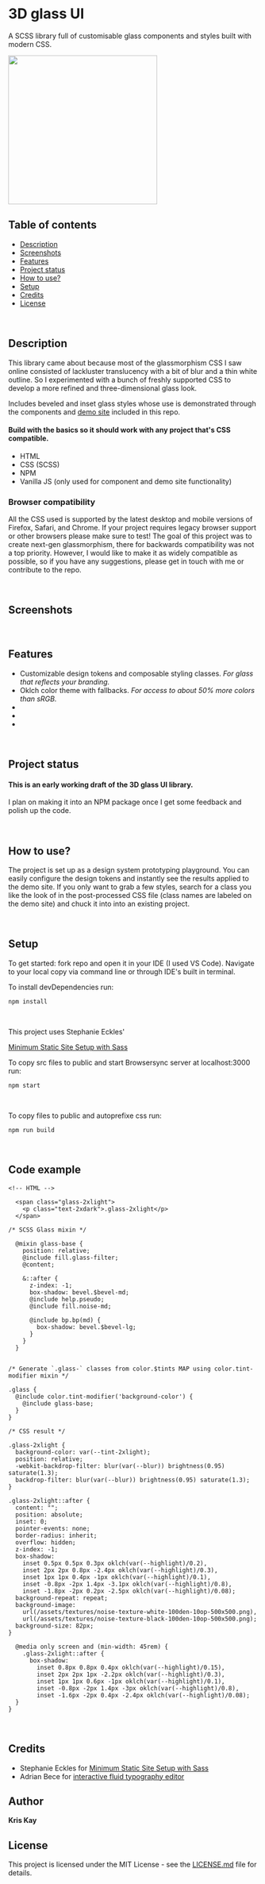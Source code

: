 # 3D glass UI
A SCSS library full of customisable glass components and styles built with modern CSS.

<img src="src/assets/homeImg/glass-x-view-white.png" width="300">

## Table of contents
* [Description](#description)
* [Screenshots](#screenshots)
* [Features](#features)
* [Project status](#project-status)
* [How to use?](#how-to-use?)
* [Setup](#setup)
* [Credits](#credits)
* [License](#license)

</br>

## Description
This library came about because most of the glassmorphism CSS I saw online consisted of lackluster translucency with a bit of blur and a thin white outline.
So I experimented with a bunch of freshly supported CSS to develop a more refined and three-dimensional glass look.

Includes beveled and inset glass styles whose use is demonstrated through the components and [demo site](https://3d-glass-ui.com/) included in this repo.


#### Build with the basics so it should work with any project that's CSS compatible.
* HTML
* CSS (SCSS)
* NPM
* Vanilla JS (only used for component and demo site functionality)

### Browser compatibility
All the CSS used is supported by the latest desktop and mobile versions of Firefox, Safari, and Chrome.
If your project requires legacy browser support or other browsers please make sure to test! The goal of this project was to create next-gen glassmorphism, there for backwards compatibility was not a top priority. However, I would like to make it as widely compatible as possible, so if you have any suggestions, please get in touch with me or contribute to the repo.

</br>

## Screenshots


</br>

## Features
* Customizable design tokens and composable styling classes. *For glass that reflects your branding.*
* Oklch color theme with fallbacks. *For access to about 50% more colors than sRGB.*
*
*
*

</br>

## Project status
#### This is an early working draft of the 3D glass UI library.
I plan on making it into an NPM package once I get some feedback and polish up the code.

</br>

## How to use?
The project is set up as a design system prototyping playground. You can easily configure the design tokens and instantly see the results applied to the demo site.
If you only want to grab a few styles, search for a class you like the look of in the post-processed CSS file (class names are labeled on the demo site) and chuck it into  into an existing project.

</br>

## Setup
To get started: fork repo and open it in your IDE (I used VS Code).
Navigate to your local copy via command line or through IDE's built in terminal.

To install devDependencies run:
```
npm install
```

</br>

This project uses Stephanie Eckles'

[Minimum Static Site Setup with Sass](https://thinkdobecreate.com/articles/minimum-static-site-sass-setup/)

To copy src files to public and start Browsersync server at localhost:3000 run:
```
npm start
```
</br>

To copy files to public and autoprefixe css run:
```
npm run build
```

</br>

## Code example

```
<!-- HTML -->

  <span class="glass-2xlight">
    <p class="text-2xdark">.glass-2xlight</p>
  </span>
```

```
/* SCSS Glass mixin */

  @mixin glass-base {
    position: relative;
    @include fill.glass-filter;
    @content;

    &::after {
      z-index: -1;
      box-shadow: bevel.$bevel-md;
      @include help.pseudo;
      @include fill.noise-md;

      @include bp.bp(md) {
        box-shadow: bevel.$bevel-lg;
      }
    }
  }


/* Generate `.glass-` classes from color.$tints MAP using color.tint-modifier mixin */

.glass {
  @include color.tint-modifier('background-color') {
    @include glass-base;
  }
}
```

```
/* CSS result */

.glass-2xlight {
  background-color: var(--tint-2xlight);
  position: relative;
  -webkit-backdrop-filter: blur(var(--blur)) brightness(0.95) saturate(1.3);
  backdrop-filter: blur(var(--blur)) brightness(0.95) saturate(1.3);
}

.glass-2xlight::after {
  content: "";
  position: absolute;
  inset: 0;
  pointer-events: none;
  border-radius: inherit;
  overflow: hidden;
  z-index: -1;
  box-shadow:
    inset 0.5px 0.5px 0.3px oklch(var(--highlight)/0.2),
    inset 2px 2px 0.8px -2.4px oklch(var(--highlight)/0.3),
    inset 1px 1px 0.4px -1px oklch(var(--highlight)/0.1),
    inset -0.8px -2px 1.4px -3.1px oklch(var(--highlight)/0.8),
    inset -1.8px -2px 0.2px -2.5px oklch(var(--highlight)/0.08);
  background-repeat: repeat;
  background-image:
    url(/assets/textures/noise-texture-white-100den-10op-500x500.png),
    url(/assets/textures/noise-texture-black-100den-10op-500x500.png);
  background-size: 82px;
}

  @media only screen and (min-width: 45rem) {
    .glass-2xlight::after {
      box-shadow:
        inset 0.8px 0.8px 0.4px oklch(var(--highlight)/0.15),
        inset 2px 2px 1px -2.2px oklch(var(--highlight)/0.3),
        inset 1px 1px 0.6px -1px oklch(var(--highlight)/0.1),
        inset -0.8px -2px 1.4px -3px oklch(var(--highlight)/0.8),
        inset -1.6px -2px 0.4px -2.4px oklch(var(--highlight)/0.08);
  }
}
```

</br>

## Credits
* Stephanie Eckles for [Minimum Static Site Setup with Sass](https://thinkdobecreate.com/articles/minimum-static-site-sass-setup/)
* Adrian Bece for [interactive fluid typography editor](https://modern-fluid-typography.vercel.app/)



## Author
**Kris Kay**



## License
This project is licensed under the MIT License - see the [LICENSE.md](LICENSE.md) file for details.